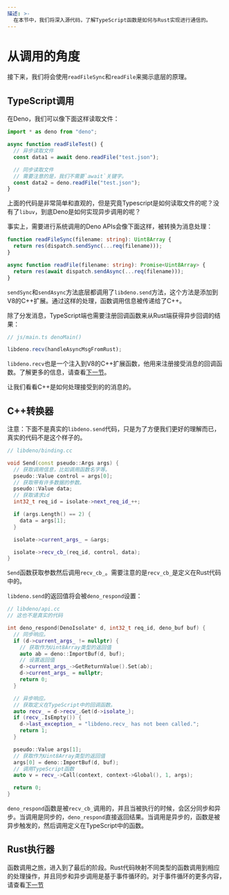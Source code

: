 ```yaml
---
描述: >-
  在本节中，我们将深入源代码，了解TypeScript函数是如何与Rust实现进行通信的。
---
```


# 从调用的角度

接下来，我们将会使用`readFileSync`和`readFile`来揭示底层的原理。

## TypeScript调用

在Deno，我们可以像下面这样读取文件：

```typescript
import * as deno from "deno";

async function readFileTest() {
  // 异步读取文件
  const data1 = await deno.readFile("test.json");

  // 同步读取文件
  // 需要注意的是，我们不需要`await`关键字。
  const data2 = deno.readFile("test.json");
}
```

上面的代码是非常简单和直观的，但是究竟Typescript是如何读取文件的呢？没有了`libuv`，到底Deno是如何实现异步调用的呢？

事实上，需要进行系统调用的Deno APIs会像下面这样，被转换为消息处理：

```typescript
function readFileSync(filename: string): Uint8Array {
  return res(dispatch.sendSync(...req(filename)));
}

async function readFile(filename: string): Promise<Uint8Array> {
  return res(await dispatch.sendAsync(...req(filename)));
}
```

`sendSync`和`sendAsync`方法底层都调用了`libdeno.send`方法，这个方法是添加到V8的C++扩展。通过这样的处理，函数调用信息被传递给了C++。

除了分发消息，TypeScript端也需要注册回调函数来从Rust端获得异步回调的结果：

```typescript
// js/main.ts denoMain()

libdeno.recv(handleAsyncMsgFromRust);
```

`libdeno.recv`也是一个注入到V8的C++扩展函数，他用来注册接受消息的回调函数。了解更多的信息，请查看[下一节](https://github.com/denolib/guide/chinese/advanced/process-lifecycle.md)。

让我们看看C++是如何处理接受到的的消息的。

## C++转换器

注意：下面不是真实的`libdeno.send`代码，只是为了方便我们更好的理解而已，真实的代码不是这个样子的。

```cpp
// libdeno/binding.cc

void Send(const pseudo::Args args) {
  // 获取调用信息，比如调用函数名字等。
  pseudo::Value control = args[0];
  // 获取带有许多数据的参数。
  pseudo::Value data;
  // 获取请求id
  int32_t req_id = isolate->next_req_id_++;

  if (args.Length() == 2) {
    data = args[1];
  }

  isolate->current_args_ = &args;

  isolate->recv_cb_(req_id, control, data);
}
```

`Send`函数获取参数然后调用`recv_cb_`。需要注意的是`recv_cb_`是定义在Rust代码中的。

`libdeno.send`的返回值将会被`deno_respond`设置：

```cpp
// libdeno/api.cc
// 这也不是真实的代码

int deno_respond(DenoIsolate* d, int32_t req_id, deno_buf buf) {
  // 同步响应。
  if (d->current_args_ != nullptr) {
    // 获取作为Uint8Array类型的返回值
    auto ab = deno::ImportBuf(d, buf);
    // 设置返回值
    d->current_args_->GetReturnValue().Set(ab);
    d->current_args_ = nullptr;
    return 0;
  }

  // 异步响应。
  // 获取定义在TypeScript中的回调函数。
  auto recv_ = d->recv_.Get(d->isolate_);
  if (recv_.IsEmpty()) {
    d->last_exception_ = "libdeno.recv_ has not been called.";
    return 1;
  }

  pseudo::Value args[1];
  // 获取作为Uint8Array类型的返回值
  args[0] = deno::ImportBuf(d, buf);
  // 调用TypeScript函数
  auto v = recv_->Call(context, context->Global(), 1, args);

  return 0;
}
```

`deno_respond`函数是被`recv_cb_`调用的，并且当被执行的时候，会区分同步和异步。当调用是同步的，`deno_respond`直接返回结果。当调用是异步的，函数是被异步触发的，然后调用定义在TypeScript中的函数。

## Rust执行器

函数调用之旅，进入到了最后的阶段。Rust代码映射不同类型的函数调用到相应的处理操作，并且同步和异步调用是基于事件循环的。对于事件循环的更多内容，请查看[下一节](https://github.com/denolib/guide/chinese/advanced/process-lifecycle.md)

